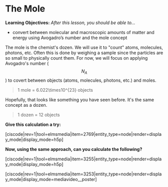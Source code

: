 <div style="float:right;margin:auto"><ebook-button title="Avogadro's Number" link="https://genchem.science.psu.edu/01-2-avogadro%E2%80%99s-number"></ebook-button></div>

# The Mole


**Learning Objectives:** _After this lesson, you should be able to…_

* convert between molecular and macroscopic amounts of matter and energy using Avogadro’s number and the mole concept

The mole is the chemist's dozen.  We will use it to "count" atoms, molecules, photons, etc.  Often this is done by weighing a sample since the particles are so small to physically count them.  For now, we will focus on applying Avogadro's number ($$N_A$$) to covert between objects (atoms, molecules, photons, etc.) and moles. 

> 1 mole = <lrn-math>6.022\times10^{23}</lrn-math> objects 

Hopefully, that looks like something you have seen before.  It's the same concept as a dozen.
> 1 dozen = 12 objects

**Give this calculation a try:**

[ciscode|rev=1|tool=elmsmedia|item=2769|entity_type=node|render=display_mode|display_mode=h5p]

**Now, using the same approach, can you calculate the following?**

[ciscode|rev=1|tool=elmsmedia|item=3255|entity_type=node|render=display_mode|display_mode=h5p]


[ciscode|rev=1|tool=elmsmedia|item=3253|entity_type=node|render=display_mode|display_mode=mediavideo__poster]

<houck-math> </houck-math>